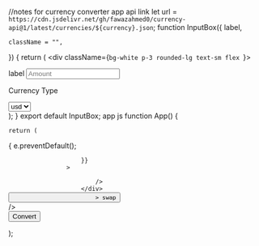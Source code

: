 //notes for currency converter app
api link
let url = `https://cdn.jsdelivr.net/gh/fawazahmed0/currency-api@1/latest/currencies/${currency}.json`;
function InputBox({
    label,
    
    className = "",
}) {
    return (
        <div className={`bg-white p-3 rounded-lg text-sm flex `}>
            <div className="w-1/2">
                <label  className="text-black/40 mb-2 inline-block">
                    label
                </label>
                <input
                 className="outline-none w-full bg-transparent py-1.5"
                    type="number"
                    placeholder="Amount"
                />
            </div>
            <div className="w-1/2 flex flex-wrap justify-end text-right">
                <p className="text-black/40 mb-2 w-full">Currency Type</p>
                <select
                    className="rounded-lg px-1 py-1 bg-gray-100 cursor-pointer outline-none">
                    <option value="usd">
                            usd
                        </option>
                 </select>
            </div>
        </div>
    );
}
export default InputBox;
app js
function App() {
    

    return (
<div
            className="w-full h-screen flex flex-wrap justify-center items-center bg-cover bg-no-repeat"
            style={{
                backgroundImage: `url('${BackgroundImage}')`,
            }}
        >
 <div className="w-full">
                <div className="w-full max-w-md mx-auto border border-gray-60 rounded-lg p-5 backdrop-blur-sm bg-white/30">
                    <form
                        onSubmit={(e) => {
                            e.preventDefault();
                           
                        }}
                    >
<div className="w-full mb-1">
                            <InputBox
                                label="From"
                                
                            />
                        </div>
 <div className="relative w-full h-0.5">
                            <button
                                type="button"
                                className="absolute left-1/2 -translate-x-1/2 -translate-y-1/2 border-2 border-white rounded-md bg-blue-600 text-white px-2 py-0.5"
                                
                            > swap
</button>
                        </div>
                        <div className="w-full mt-1 mb-4">
                            <InputBox
                                label="To"
                                
/>
                        </div>
                        <button type="submit" className="w-full bg-blue-600 text-white px-4 py-3 rounded-lg">
                            Convert 
                        </button>
                    </form>
                </div>
            </div>
        </div>
    );